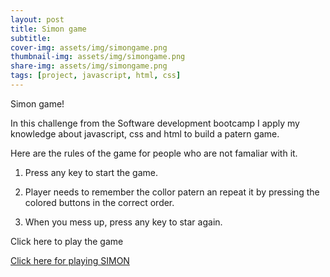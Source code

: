 ```yaml
---
layout: post
title: Simon game
subtitle:
cover-img: assets/img/simongame.png
thumbnail-img: assets/img/simongame.png
share-img: assets/img/simongame.png
tags: [project, javascript, html, css]
---
```


Simon game!

In this challenge from the Software development bootcamp I apply my knowledge about javascript, css and html to build a patern game.

Here are the rules of the game for people who are not famaliar with it.

1. Press any key to start the game.

2. Player needs to remember the collor patern an repeat it by pressing the colored buttons in the correct order.

3. When you mess up, press any key to star again.

Click here to play the game

<a href="https://kbarushkaa.github.io/simon/">Click here for playing SIMON</a>
